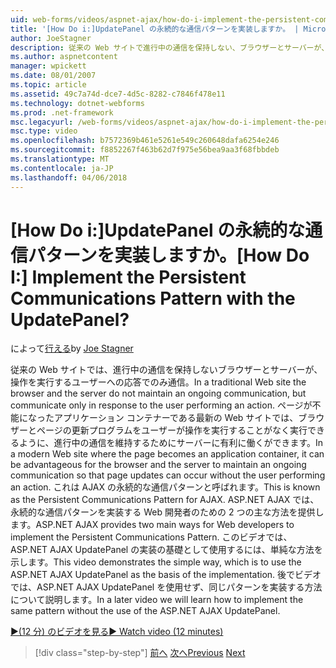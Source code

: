 ```yaml
---
uid: web-forms/videos/aspnet-ajax/how-do-i-implement-the-persistent-communications-pattern-with-the-updatepanel
title: '[How Do i:]UpdatePanel の永続的な通信パターンを実装しますか。 | Microsoft Docs'
author: JoeStagner
description: 従来の Web サイトで進行中の通信を保持しない、ブラウザーとサーバーが、操作を実行するユーザーへの応答でのみ通信しています.
ms.author: aspnetcontent
manager: wpickett
ms.date: 08/01/2007
ms.topic: article
ms.assetid: 49c7a74d-dce7-4d5c-8282-c7846f478e11
ms.technology: dotnet-webforms
ms.prod: .net-framework
msc.legacyurl: /web-forms/videos/aspnet-ajax/how-do-i-implement-the-persistent-communications-pattern-with-the-updatepanel
msc.type: video
ms.openlocfilehash: b7572369b461e5261e549c260648dafa6254e246
ms.sourcegitcommit: f8852267f463b62d7f975e56bea9aa3f68fbbdeb
ms.translationtype: MT
ms.contentlocale: ja-JP
ms.lasthandoff: 04/06/2018
---
```

<a name="how-do-i-implement-the-persistent-communications-pattern-with-the-updatepanel"></a><span data-ttu-id="5f063-104">[How Do i:]UpdatePanel の永続的な通信パターンを実装しますか。</span><span class="sxs-lookup"><span data-stu-id="5f063-104">[How Do I:] Implement the Persistent Communications Pattern with the UpdatePanel?</span></span>
====================
<span data-ttu-id="5f063-105">によって[行える](https://github.com/JoeStagner)</span><span class="sxs-lookup"><span data-stu-id="5f063-105">by [Joe Stagner](https://github.com/JoeStagner)</span></span>

<span data-ttu-id="5f063-106">従来の Web サイトでは、進行中の通信を保持しないブラウザーとサーバーが、操作を実行するユーザーへの応答でのみ通信。</span><span class="sxs-lookup"><span data-stu-id="5f063-106">In a traditional Web site the browser and the server do not maintain an ongoing communication, but communicate only in response to the user performing an action.</span></span> <span data-ttu-id="5f063-107">ページが不能になったアプリケーション コンテナーである最新の Web サイトでは、ブラウザーとページの更新プログラムをユーザーが操作を実行することがなく実行できるように、進行中の通信を維持するためにサーバーに有利に働くができます。</span><span class="sxs-lookup"><span data-stu-id="5f063-107">In a modern Web site where the page becomes an application container, it can be advantageous for the browser and the server to maintain an ongoing communication so that page updates can occur without the user performing an action.</span></span> <span data-ttu-id="5f063-108">これは AJAX の永続的な通信パターンと呼ばれます。</span><span class="sxs-lookup"><span data-stu-id="5f063-108">This is known as the Persistent Communications Pattern for AJAX.</span></span> <span data-ttu-id="5f063-109">ASP.NET AJAX では、永続的な通信パターンを実装する Web 開発者のための 2 つの主な方法を提供します。</span><span class="sxs-lookup"><span data-stu-id="5f063-109">ASP.NET AJAX provides two main ways for Web developers to implement the Persistent Communications Pattern.</span></span> <span data-ttu-id="5f063-110">このビデオでは、ASP.NET AJAX UpdatePanel の実装の基礎として使用するには、単純な方法を示します。</span><span class="sxs-lookup"><span data-stu-id="5f063-110">This video demonstrates the simple way, which is to use the ASP.NET AJAX UpdatePanel as the basis of the implementation.</span></span> <span data-ttu-id="5f063-111">後でビデオでは、ASP.NET AJAX UpdatePanel を使用せず、同じパターンを実装する方法について説明します。</span><span class="sxs-lookup"><span data-stu-id="5f063-111">In a later video we will learn how to implement the same pattern without the use of the ASP.NET AJAX UpdatePanel.</span></span>

[<span data-ttu-id="5f063-112">&#9654;(12 分) のビデオを見る</span><span class="sxs-lookup"><span data-stu-id="5f063-112">&#9654; Watch video (12 minutes)</span></span>](https://channel9.msdn.com/Blogs/ASP-NET-Site-Videos/how-do-i-implement-the-persistent-communications-pattern-with-the-updatepanel)

> [!div class="step-by-step"]
> <span data-ttu-id="5f063-113">[前へ](how-do-i-use-the-conditional-updatemode-of-the-updatepanel.md)
> [次へ](how-do-i-localize-an-aspnet-ajax-application.md)</span><span class="sxs-lookup"><span data-stu-id="5f063-113">[Previous](how-do-i-use-the-conditional-updatemode-of-the-updatepanel.md)
[Next](how-do-i-localize-an-aspnet-ajax-application.md)</span></span>
